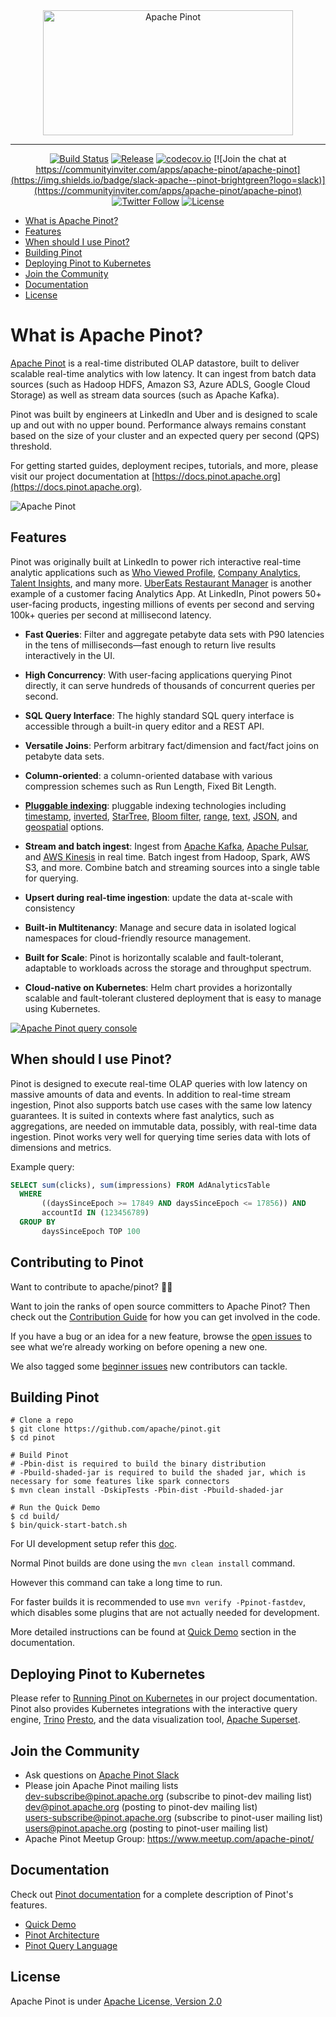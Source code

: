 <!--

    Licensed to the Apache Software Foundation (ASF) under one
    or more contributor license agreements.  See the NOTICE file
    distributed with this work for additional information
    regarding copyright ownership.  The ASF licenses this file
    to you under the Apache License, Version 2.0 (the
    "License"); you may not use this file except in compliance
    with the License.  You may obtain a copy of the License at

      http://www.apache.org/licenses/LICENSE-2.0

    Unless required by applicable law or agreed to in writing,
    software distributed under the License is distributed on an
    "AS IS" BASIS, WITHOUT WARRANTIES OR CONDITIONS OF ANY
    KIND, either express or implied.  See the License for the
    specific language governing permissions and limitations
    under the License.

-->
<div align="center">
    
<img src="https://pinot.apache.org/static/images/twitter-card.png" align="center" alt="Apache Pinot" style="width: 400px; height: 200px;"/>

---------------------------------------
[![Build Status](https://github.com/apache/pinot/actions/workflows/pinot_tests.yml/badge.svg?event=push)](https://github.com/apache/pinot/actions/workflows/pinot_tests.yml)
[![Release](https://img.shields.io/github/release/apache/pinot/all.svg)](https://pinot.apache.org/download/)
[![codecov.io](https://codecov.io/github/apache/pinot/branch/master/graph/badge.svg)](https://codecov.io/github/apache/pinot)
[![Join the chat at https://communityinviter.com/apps/apache-pinot/apache-pinot](https://img.shields.io/badge/slack-apache--pinot-brightgreen?logo=slack)](https://communityinviter.com/apps/apache-pinot/apache-pinot)
[![Twitter Follow](https://img.shields.io/twitter/follow/apachepinot.svg?label=Follow&style=social)](https://twitter.com/intent/follow?screen_name=apachepinot)
[![License](https://img.shields.io/github/license/apache/pinot.svg)](LICENSE)

</div>

- [What is Apache Pinot?](#what-is-apache-pinot)
- [Features](#features)
- [When should I use Pinot?](#when-should-i-use-pinot)
- [Building Pinot](#building-pinot)
- [Deploying Pinot to Kubernetes](#deploying-pinot-to-kubernetes)
- [Join the Community](#join-the-community)
- [Documentation](#documentation)
- [License](#license)

# What is Apache Pinot?

[Apache Pinot](https://pinot.apache.org) is a real-time distributed OLAP datastore, built to deliver scalable real-time analytics with low latency. It can ingest from batch data sources (such as Hadoop HDFS, Amazon S3, Azure ADLS, Google Cloud Storage) as well as stream data sources (such as Apache Kafka).

Pinot was built by engineers at LinkedIn and Uber and is designed to scale up and out with no upper bound. Performance always remains constant based on the size of your cluster and an expected query per second (QPS) threshold.

For getting started guides, deployment recipes, tutorials, and more, please visit our project documentation at [https://docs.pinot.apache.org](https://docs.pinot.apache.org).

<img src="https://pinot.apache.org/static/images/hero_diagram.svg" align="center" alt="Apache Pinot"/>

## Features

Pinot was originally built at LinkedIn to power rich interactive real-time analytic applications such as [Who Viewed Profile](https://www.linkedin.com/me/profile-views/urn:li:wvmp:summary/),  [Company Analytics](https://www.linkedin.com/company/linkedin/insights/),  [Talent Insights](https://business.linkedin.com/talent-solutions/talent-insights), and many more. [UberEats Restaurant Manager](https://eng.uber.com/restaurant-manager/) is another example of a customer facing Analytics App. At LinkedIn, Pinot powers 50+ user-facing products, ingesting millions of events per second and serving 100k+ queries per second at millisecond latency.

* **Fast Queries**: Filter and aggregate petabyte data sets with P90 latencies in the tens of milliseconds—fast enough to return live results interactively in the UI.

* **High Concurrency**: With user-facing applications querying Pinot directly, it can serve hundreds of thousands of concurrent queries per second.

* **SQL Query Interface**: The highly standard SQL query interface is accessible through a built-in query editor and a REST API.

* **Versatile Joins**: Perform arbitrary fact/dimension and fact/fact joins on petabyte data sets.

* **Column-oriented**: a column-oriented database with various compression schemes such as Run Length, Fixed Bit Length.

* [**Pluggable indexing**](https://docs.pinot.apache.org/basics/indexing): pluggable indexing technologies including [timestamp](https://docs.pinot.apache.org/basics/indexing/timestamp-index), [inverted](https://docs.pinot.apache.org/basics/indexing/inverted-index), [StarTree](https://docs.pinot.apache.org/basics/indexing/star-tree-index), [Bloom filter](https://docs.pinot.apache.org/basics/indexing/bloom-filter), [range](https://docs.pinot.apache.org/basics/indexing/range-index), [text](https://docs.pinot.apache.org/basics/indexing/text-search-support), [JSON](https://docs.pinot.apache.org/basics/indexing/json-index), and [geospatial](https://docs.pinot.apache.org/basics/indexing/geospatial-support) options.

* **Stream and batch ingest**: Ingest from [Apache Kafka](https://kafka.apache.org/), [Apache Pulsar](https://pulsar.apache.org/), and [AWS Kinesis](https://aws.amazon.com/kinesis/) in real time. Batch ingest from Hadoop, Spark, AWS S3, and more. Combine batch and streaming sources into a single table for querying.

* **Upsert during real-time ingestion**: update the data at-scale with consistency

* **Built-in Multitenancy**: Manage and secure data in isolated logical namespaces for cloud-friendly resource management.

* **Built for Scale**: Pinot is horizontally scalable and fault-tolerant, adaptable to workloads across the storage and throughput spectrum.

* **Cloud-native on Kubernetes**: Helm chart provides a horizontally scalable and fault-tolerant clustered deployment that is easy to manage using Kubernetes.

<a href="https://docs.pinot.apache.org/basics/getting-started"><img src="https://gblobscdn.gitbook.com/assets%2F-LtH6nl58DdnZnelPdTc%2F-MKaPf2qveUt5cg0dMbM%2F-MKaPmS1fuBs2CHnx9-Z%2Fpinot-ui-width-1000.gif?alt=media&token=53e4c5a8-a9cd-4610-a338-d54ea036c090" align="center" alt="Apache Pinot query console"/></a>

## When should I use Pinot?

Pinot is designed to execute real-time OLAP queries with low latency on massive amounts of data and events. In addition to real-time stream ingestion, Pinot also supports batch use cases with the same low latency guarantees. It is suited in contexts where fast analytics, such as aggregations, are needed on immutable data, possibly, with real-time data ingestion. Pinot works very well for querying time series data with lots of dimensions and metrics.

Example query:
```SQL
SELECT sum(clicks), sum(impressions) FROM AdAnalyticsTable
  WHERE
       ((daysSinceEpoch >= 17849 AND daysSinceEpoch <= 17856)) AND
       accountId IN (123456789)
  GROUP BY
       daysSinceEpoch TOP 100
```

## Contributing to Pinot

Want to contribute to apache/pinot? 👋🍷

Want to join the ranks of open source committers to Apache Pinot? Then check out the [Contribution Guide](https://docs.pinot.apache.org/developers/developers-and-contributors/contribution-guidelines) for how you can get involved in the code.

If you have a bug or an idea for a new feature, browse the [open issues](https://github.com/apache/pinot/issues) to see what we’re already working on before opening a new one.

We also tagged some [beginner issues](https://github.com/apache/pinot/issues?q=is%3Aopen+is%3Aissue+label%3Abeginner-task) new contributors can tackle.



## Building Pinot

```
# Clone a repo
$ git clone https://github.com/apache/pinot.git
$ cd pinot

# Build Pinot
# -Pbin-dist is required to build the binary distribution
# -Pbuild-shaded-jar is required to build the shaded jar, which is necessary for some features like spark connectors
$ mvn clean install -DskipTests -Pbin-dist -Pbuild-shaded-jar

# Run the Quick Demo
$ cd build/
$ bin/quick-start-batch.sh
```

For UI development setup refer this [doc](https://github.com/apache/pinot/blob/master/pinot-controller/src/main/resources/Readme.md).

Normal Pinot builds are done using the `mvn clean install` command.

However this command can take a long time to run.

For faster builds it is recommended to use `mvn verify -Ppinot-fastdev`, which disables some plugins that are not actually needed for development.

More detailed instructions can be found at [Quick Demo](https://docs.pinot.apache.org/basics/getting-started/quick-start) section in the documentation.

## Deploying Pinot to Kubernetes
Please refer to [Running Pinot on Kubernetes](https://docs.pinot.apache.org/basics/getting-started/kubernetes-quickstart) in our project documentation. Pinot also provides Kubernetes integrations with the interactive query engine, [Trino](https://docs.pinot.apache.org/integrations/trino) [Presto](https://docs.pinot.apache.org/integrations/presto), and the data visualization tool, [Apache Superset](kubernetes/helm/superset.yaml).

## Join the Community
 - Ask questions on [Apache Pinot Slack](https://join.slack.com/t/apache-pinot/shared_invite/zt-5z7pav2f-yYtjZdVA~EDmrGkho87Vzw)
 - Please join Apache Pinot mailing lists  
   dev-subscribe@pinot.apache.org (subscribe to pinot-dev mailing list)  
   dev@pinot.apache.org (posting to pinot-dev mailing list)  
   users-subscribe@pinot.apache.org (subscribe to pinot-user mailing list)  
   users@pinot.apache.org (posting to pinot-user mailing list)
 - Apache Pinot Meetup Group: https://www.meetup.com/apache-pinot/

## Documentation
Check out [Pinot documentation](https://docs.pinot.apache.org/) for a complete description of Pinot's features.
- [Quick Demo](https://docs.pinot.apache.org/getting-started/running-pinot-locally)
- [Pinot Architecture](https://docs.pinot.apache.org/basics/architecture)
- [Pinot Query Language](https://docs.pinot.apache.org/users/user-guide-query/pinot-query-language)

## License
Apache Pinot is under [Apache License, Version 2.0](http://www.apache.org/licenses/LICENSE-2.0)
